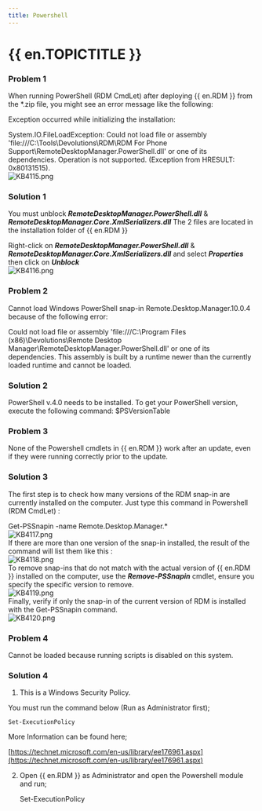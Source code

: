 ```yaml
---
title: Powershell
---
```

# {{ en.TOPICTITLE }}
### Problem 1
When running PowerShell (RDM CmdLet) after deploying {{ en.RDM }} from the *.zip file, you might see an error message like the following:  

Exception occurred while initializing the installation:  

System.IO.FileLoadException: Could not load file or assembly &apos;file<area>:///C:\Tools\Devolutions\RDM\RDM For Phone Support\RemoteDesktopManager.PowerShell.dll&apos; or one of its dependencies. Operation is not supported. (Exception from HRESULT: 0x80131515).  
![KB4115.png](/img/en/kb/KB4115.png)
### Solution 1
You must unblock ***RemoteDesktopManager.PowerShell.dll*** &amp; ***RemoteDesktopManager.Core.XmlSerializers.dll*** The 2 files are located in the installation folder of {{ en.RDM }}  

Right-click on ***RemoteDesktopManager.PowerShell.dll*** &amp; ***RemoteDesktopManager.Core.XmlSerializers.dll*** and select ***Properties*** then click on ***Unblock***  
![KB4116.png](/img/en/kb/KB4116.png)
### Problem 2
Cannot load Windows PowerShell snap-in Remote.Desktop.Manager.10.0.4 because of the following error:  

Could not load file or assembly &apos;file<area>:///C:\Program Files (x86)\Devolutions\Remote Desktop Manager\RemoteDesktopManager.PowerShell.dll&apos; or one of its dependencies. This assembly is built by a runtime newer than the currently loaded runtime and cannot be loaded.
### Solution 2
PowerShell v.4.0 needs to be installed. To get your PowerShell version, execute the following command: $PSVersionTable
### Problem 3
None of the Powershell cmdlets in {{ en.RDM }} work after an update, even if they were running correctly prior to the update.
### Solution 3
The first step is to check how many versions of the RDM snap-in are currently installed on the computer. Just type this command in Powershell (RDM CmdLet) :  

Get-PSSnapin -name Remote.Desktop.Manager.*  
![KB4117.png](/img/en/kb/KB4117.png)  
If there are more than one version of the snap-in installed, the result of the command will list them like this :  
![KB4118.png](/img/en/kb/KB4118.png)  
To remove snap-ins that do not match with the actual version of {{ en.RDM }} installed on the computer, use the ***Remove-PSSnapin*** cmdlet, ensure you specify the specific version to remove.  
![KB4119.png](/img/en/kb/KB4119.png)  
Finally, verify if only the snap-in of the current version of RDM is installed with the Get-PSSnapin command.  
![KB4120.png](/img/en/kb/KB4120.png)  
### Problem 4
Cannot be loaded because running scripts is disabled on this system.
### Solution 4
1. This is a Windows Security Policy.  

You must run the command below (Run as Administrator first);  

    Set-ExecutionPolicy  

More Information can be found here;  

[https://technet.microsoft.com/en-us/library/ee176961.aspx](https://technet.microsoft.com/en-us/library/ee176961.aspx)  

2. Open {{ en.RDM }} as Administrator and open the Powershell module and run;  

    Set-ExecutionPolicy
